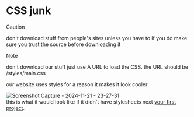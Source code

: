 # CSS junk
> [!CAUTION]
> don't download stuff from people's sites unless you have to if you do make sure you trust the source before downloading it

> [!NOTE]
> don't download our stuff just use A URL to load the CSS.
> the URL should be /styles/main.css

our website uses styles for a 
reason it makes it look cooler

![Screenshot Capture - 2024-11-21 - 23-27-31](https://github.com/user-attachments/assets/c27efcfa-8ba2-471a-92a5-885504e7c649)                                                                       
this is what it would look like if it didn't have stylesheets
next [your first project](3.md).
